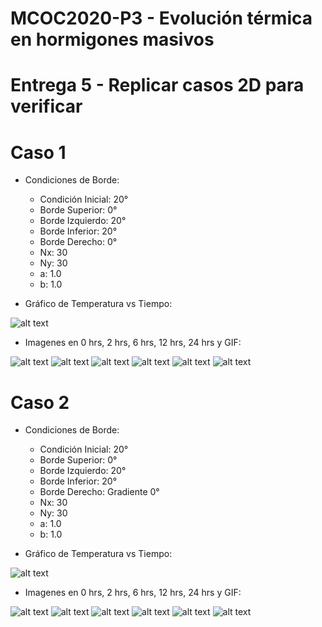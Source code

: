 # MCOC2020-P3 - Evolución térmica en hormigones masivos

# Entrega 5 - Replicar casos 2D para verificar

# Caso 1

* Condiciones de Borde: 
  * Condición Inicial: 20°  
  * Borde Superior: 0° 
  * Borde Izquierdo: 20° 
  * Borde Inferior: 20° 
  * Borde Derecho: 0°
  * Nx: 30
  * Ny: 30
  * a: 1.0
  * b: 1.0

* Gráfico de Temperatura vs Tiempo:

![alt text](https://github.com/jmbarriga1/MCOC2020-P3-5/blob/main/caso_1.png)

* Imagenes en 0 hrs, 2 hrs, 6 hrs, 12 hrs, 24 hrs y GIF:

![alt text](https://github.com/jmbarriga1/MCOC2020-P3-5/blob/main/caso_1/frame_0000.png)
![alt text](https://github.com/jmbarriga1/MCOC2020-P3-5/blob/main/caso_1/frame_0004.png)
![alt text](https://github.com/jmbarriga1/MCOC2020-P3-5/blob/main/caso_1/frame_0012.png)
![alt text](https://github.com/jmbarriga1/MCOC2020-P3-5/blob/main/caso_1/frame_0024.png)
![alt text](https://github.com/jmbarriga1/MCOC2020-P3-5/blob/main/caso_1/frame_0047.png)
![alt text](https://github.com/jmbarriga1/MCOC2020-P3-5/blob/main/caso_1.gif)

# Caso 2

* Condiciones de Borde: 
  * Condición Inicial: 20°  
  * Borde Superior: 0° 
  * Borde Izquierdo: 20° 
  * Borde Inferior: 20° 
  * Borde Derecho: Gradiente 0°
  * Nx: 30
  * Ny: 30
  * a: 1.0
  * b: 1.0

* Gráfico de Temperatura vs Tiempo:

![alt text](https://github.com/jmbarriga1/MCOC2020-P3-5/blob/main/caso_2.png)

* Imagenes en 0 hrs, 2 hrs, 6 hrs, 12 hrs, 24 hrs y GIF:

![alt text](https://github.com/jmbarriga1/MCOC2020-P3-5/blob/main/caso_2/frame_0000.png)
![alt text](https://github.com/jmbarriga1/MCOC2020-P3-5/blob/main/caso_2/frame_0004.png)
![alt text](https://github.com/jmbarriga1/MCOC2020-P3-5/blob/main/caso_2/frame_0012.png)
![alt text](https://github.com/jmbarriga1/MCOC2020-P3-5/blob/main/caso_2/frame_0024.png)
![alt text](https://github.com/jmbarriga1/MCOC2020-P3-5/blob/main/caso_2/frame_0047.png)
![alt text](https://github.com/jmbarriga1/MCOC2020-P3-5/blob/main/caso_2.gif)

